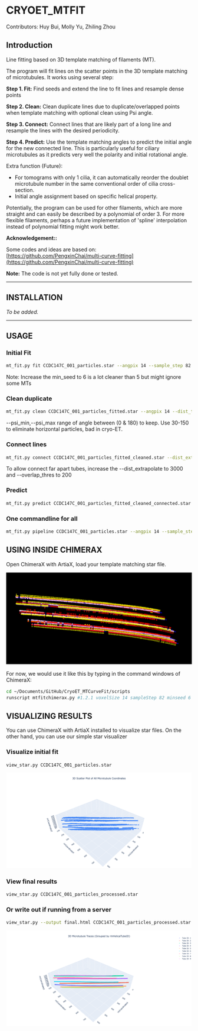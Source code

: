 # CRYOET_MTFIT

Contributors: Huy Bui, Molly Yu, Zhiling Zhou

## Introduction

Line fitting based on 3D template matching of filaments (MT).  

The program will fit lines on the scatter points in the 3D template matching of microtubules. It works using several step:

**Step 1. Fit:** Find seeds and extend the line to fit lines and resample dense points

**Step 2. Clean:** Clean duplicate lines due to duplicate/overlapped points when template matching with optional clean using Psi angle.

**Step 3. Connect:** Connect lines that are likely part of a long line and resample the lines with the desired periodicity.

**Step 4. Predict:** Use the template matching angles to predict the initial angle for the new connected line. This is particularly useful for ciliary microtubules as it predicts very well the polarity and initial rotational angle.

Extra function (Future): 
- For tomograms with only 1 cilia, it can automatically reorder the doublet microtubule number in the same conventional order of cilia cross-section.
- Initial angle assignment based on specific helical property.

Potentially, the program can be used for other filaments, which are more straight and can easily be described by a polynomial of order 3. For more flexible filaments, perhaps a future implementation of 'spline' interpolation instead of polynomial fitting might work better.

**Acknowledgement::**

Some codes and ideas are based on:   [https://github.com/PengxinChai/multi-curve-fitting](https://github.com/PengxinChai/multi-curve-fitting)

**Note:** The code is not yet fully done or tested.

---

## INSTALLATION
_To be added._

---

## USAGE

### Initial Fit
```bash
mt_fit.py fit CCDC147C_001_particles.star --angpix 14 --sample_step 82 --min_seed 6
```

Note: Increase the min_seed to 6 is a lot cleaner than 5 but might ignore some MTs

### Clean duplicate
```bash
mt_fit.py clean CCDC147C_001_particles_fitted.star --angpix 14 --dist_thres 50 --psi_min 30 --psi_max 150
```
--psi_min,--psi_max range of angle between (0 & 180) to keep. Use 30-150 to eliminate horizontal particles, bad in cryo-ET.

### Connect lines
```bash
mt_fit.py connect CCDC147C_001_particles_fitted_cleaned.star --dist_extrapolate 1500 --angpix 14 --min_seed 5 --overlap_thres 80 --sample_step 82 --min_part_per_tube
```

To allow connect far apart tubes, increase the --dist_extrapolate to 3000 and --overlap_thres to 200

### Predict
```bash
mt_fit.py predict CCDC147C_001_particles_fitted_cleaned_connected.star --angpix 14 --template CCDC147C_001_particles.star --neighbor_rad 100 --max_delta_degree 15
```

### One commandline for all
```bash
mt_fit.py pipeline CCDC147C_001_particles.star --angpix 14 --sample_step 82 --min_seed 6 --poly_order 3 --dist_thres 50 --dist_extrapolate 2000 --overlap_thres 100 --neighbor_rad 100 --template CCDC147C_001_particles.star 
```

## USING INSIDE CHIMERAX
Open ChimeraX with ArtiaX, load your template matching star file.

![ChimeraX star file visualization](imgs/TMstarfileChimeraX.png)


For now, we would use it like this by typing in the command windows of ChimeraX:
```bash
cd ~/Documents/GitHub/CryoET_MTCurveFit/scripts
runscript mtfitchimerax.py #1.2.1 voxelSize 14 sampleStep 82 minseed 6 poly 3 cleanDistThres 50 distExtrapolate 2000 overlapThres 100 minPart 5 neighborRad 100
```

## VISUALIZING RESULTS
You can use ChimeraX with ArtiaX installed to visualize star files. On the other hand, you can use our simple star visualizer

### Visualize initial fit
```bash
view_star.py CCDC147C_001_particles.star
```

![Template Matching STAR file example](imgs/TMstarfile.png)


### View final results
```bash
view_star.py CCDC147C_001_particles_processed.star
```

### Or write out if running from a server
```bash
view_star.py --output final.html CCDC147C_001_particles_processed.star
```

![MTFIT processed star file](imgs/MTFITstarfile.png)


